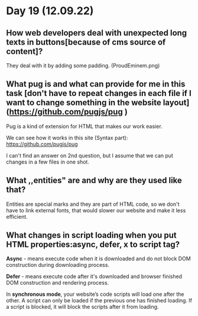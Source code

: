 # Day 19 (12.09.22)

## How web developers deal with unexpected long texts in buttons[because of cms source of content]?

They deal with it by adding some padding. (ProudEminem.png)

## What pug is and what can provide for me in this task [don't have to repeat changes in each file if I want to change something in the website layout] (https://github.com/pugjs/pug )

Pug is a kind of extension for HTML that makes our work easier. 

We can see how it works in this site (Syntax part): https://github.com/pugjs/pug

I can't find an answer on 2nd question, but I assume that we can put changes in a few files in one shot.

## What ,,entities" are and why are they used like that?

Entities are special marks and they are part of HTML code, so we don't have to link external fonts, that would slower our website and make it less efficient.

## What changes in script loading when you put HTML properties:async, defer, x  to script tag?

**Async** - means execute code when it is downloaded and do not block DOM construction during downloading process. 

**Defer** - means execute code after it's downloaded and browser finished DOM construction and rendering process.

In **synchronous mode**, your website’s code scripts will load one after the other. A script can only be loaded if the previous one has finished loading. If a script is blocked, it will block the scripts after it from loading.
